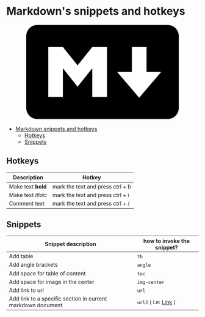 # Markdown's snippets and hotkeys

<p align="center">
  <img src="images/markdown/markdown.png" title="A simple markdown intro" style="width:400px;">
</p>

<!--ts-->
   * [Markdown snippets and hotkeys](#markdown-snippets-and-hotkeys)
      * [Hotkeys](#hotkeys)
      * [Snippets](#snippets)

<!-- Added by: gil_diy, at: 2019-01-01T23:10+02:00 -->

<!--te-->

## Hotkeys

Description | Hotkey
------------|-----
Make text **bold** | mark the text and press ctrl + b
Make text _itlaic_ | mark the text and press ctrl + i
Comment text | mark the text and press ctrl + /

## Snippets

Snippet description| how to invoke the snippet?
------------|-----
 Add table | `tb`
 Add angle brackets | `angle`
 Add space for table of content | `toc`
 Add space for image in the center | `img-center`
 Add link to url | `url`
 Add link to a specific section in current markdown document | `url2` ( i.e: [Link](#hotkeys) )


